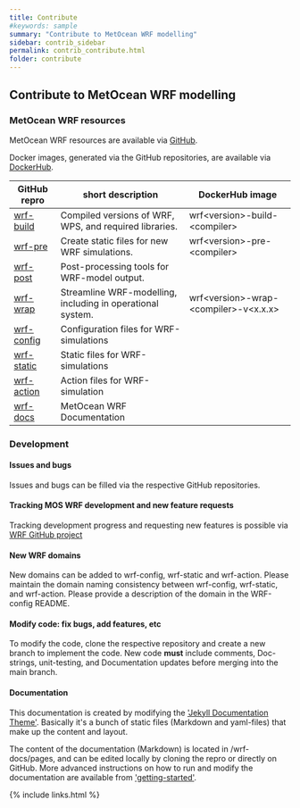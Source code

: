 ```yaml
---
title: Contribute 
#keywords: sample
summary: "Contribute to MetOcean WRF modelling"
sidebar: contrib_sidebar
permalink: contrib_contribute.html
folder: contribute
---
```



## Contribute to MetOcean WRF modelling

### MetOcean WRF resources

MetOcean WRF resources are available via [GitHub](https://github.com/metocean?q=wrf&type=all&language=&sort=). 


Docker images, generated via the GitHub repositories, are available via [DockerHub](https://hub.docker.com/repository/docker/metocean/wrf). 

GitHub repro      | short description   |DockerHub image|
--------------------|-----------------------|-----|
[wrf-build](https://github.com/metocean/wrf-build)  | Compiled versions of WRF, WPS, and required libraries.    |wrf\<version\>-build-\<compiler\>  |
[wrf-pre](https://github.com/metocean/wrf-pre)  	| Create static files for new WRF simulations.          |wrf\<version\>-pre-\<compiler\>  |
[wrf-post](https://github.com/metocean/wrf-post)  | Post-processing tools for WRF-model output.           ||
[wrf-wrap](https://github.com/metocean/wrf-wrap)  | Streamline WRF-modelling, including in operational system.  |wrf\<version\>-wrap-\<compiler\>-v\<x.x.x\>|
[wrf-config](https://github.com/metocean/wrf-config)| Configuration files for WRF-simulations             |                 |
[wrf-static](https://github.com/metocean/wrf-static)| Static files for WRF-simulations                |                 |
[wrf-action](https://github.com/metocean/wrf-action)| Action files for WRF-simulation      |                  |
[wrf-docs](https://github.com/metocean/wrf-docs)  | MetOcean WRF Documentation |          |

### Development

#### Issues and bugs

Issues and bugs can be filled via the respective GitHub repositories. 

#### Tracking MOS WRF development and new feature requests
Tracking development progress and requesting new features is possible via [WRF GitHub project](https://github.com/orgs/metocean/projects/7/views/1)

#### New WRF domains

New domains can be added to wrf-config, wrf-static and wrf-action. 
Please maintain the domain naming consistency between wrf-config, wrf-static, and wrf-action.
Please provide a description of the domain in the WRF-config README.

#### Modify code: fix bugs, add features, etc

To modify the code, clone the respective repository and create a new branch to implement the code.
New code **must** include comments, Doc-strings, unit-testing, and Documentation updates before merging into the main branch. 


#### Documentation

This documentation is created by modifying the ['Jekyll Documentation Theme'](https://idratherbewriting.com/documentation-theme-jekyll/). Basically it's a bunch of static files (Markdown and yaml-files) that make up the content and layout. 

The content of the documentation (Markdown) is located in /wrf-docs/pages, and can be edited locally by cloning the repro or directly on GitHub. More advanced instructions on how to run and modify the documentation are available from ['getting-started'](https://idratherbewriting.com/documentation-theme-jekyll/index.html).



{% include links.html %}
